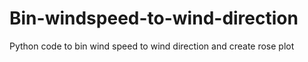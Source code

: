 # Bin-windspeed-to-wind-direction
Python code to bin wind speed to wind direction and create rose plot
